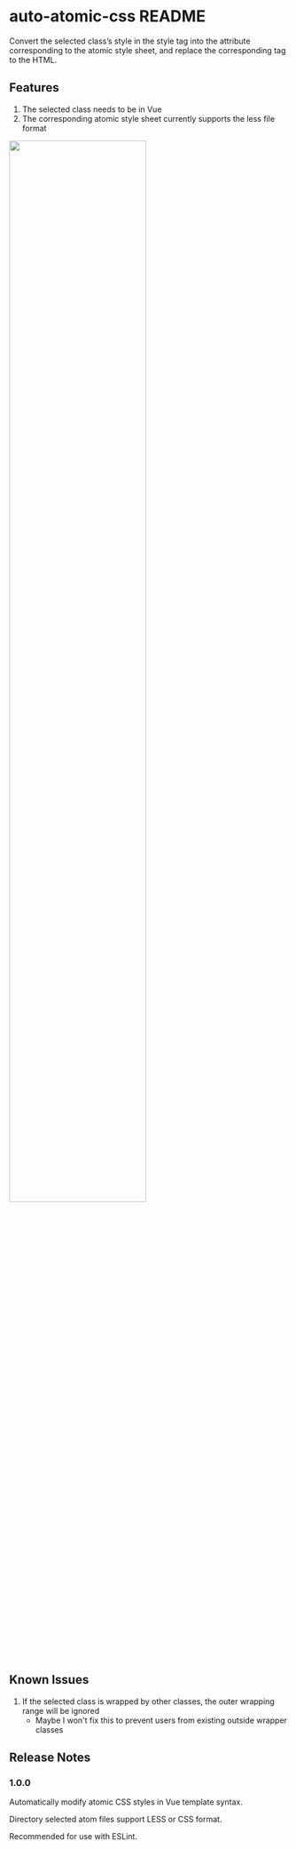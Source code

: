 # auto-atomic-css README

Convert the selected class’s style in the style tag into the attribute corresponding to the atomic style sheet, and replace the corresponding tag to the HTML.

## Features

1. The selected class needs to be in Vue
2. The corresponding atomic style sheet currently supports the less file format

<image src="https://p3-juejin.byteimg.com/tos-cn-i-k3u1fbpfcp/8bce24ddf07344aabfd84f72bcb3524e~tplv-k3u1fbpfcp-zoom-1.image" width="70%" />

## Known Issues

1. If the selected class is wrapped by other classes, the outer wrapping range will be ignored
   - Maybe I won't fix this to prevent users from existing outside wrapper classes

## Release Notes

### 1.0.0

Automatically modify atomic CSS styles in Vue template syntax.

Directory selected atom files support LESS or CSS format.

Recommended for use with ESLint.
